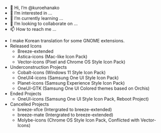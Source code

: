 - 👋 Hi, I’m @kuroehanako
- 👀 I’m interested in ...
- 🌱 I’m currently learning ...
- 💞️ I’m looking to collaborate on ...
- 📫 How to reach me ...

<!---
kuroehanako/kuroehanako is a ✨ special ✨ repository because its `README.md` (this file) appears on your GitHub profile.
You can click the Preview link to take a look at your changes.
--->
 - I make Korean translation for some GNOME extensions.
 - Released Icons
   - Breeze-extended
   - Astica-icons (Mac-like Icon Pack)
   - Vector-icons (Pixel and Chrome OS Style Icon Pack)
 - Underconstruction Projects
   - Cobalt-icons (Windows 11 Style Icon Pack)
   - OneUI4-icons (Samsung One UI Style Icon Pack)
   - Planet-icons (Samsung Experience Style Icon Pack)
   - OneUI-GTK (Samsung One UI Colored themes based on Orchis)
 - Ended Projects
   - OneUI-icons (Samsung One UI Style Icon Pack, Reboot Project)
 - Cancelled Projects
   - breeze-xfce (Intergrated to breeze-extended)
   - breeze-mate (Intergrated to breeze-extended)
   - Molybe-icons (Chrome OS Style Icon Pack, Conflicted with Vector-Icons)
